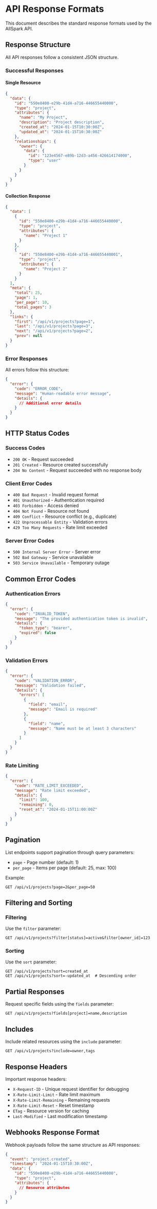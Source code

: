 # API Response Formats

This document describes the standard response formats used by the AllSpark API.

## Response Structure

All API responses follow a consistent JSON structure.

### Successful Responses

#### Single Resource
```json
{
  "data": {
    "id": "550e8400-e29b-41d4-a716-446655440000",
    "type": "project",
    "attributes": {
      "name": "My Project",
      "description": "Project description",
      "created_at": "2024-01-15T10:30:00Z",
      "updated_at": "2024-01-15T10:30:00Z"
    },
    "relationships": {
      "owner": {
        "data": {
          "id": "123e4567-e89b-12d3-a456-426614174000",
          "type": "user"
        }
      }
    }
  }
}
```

#### Collection Response
```json
{
  "data": [
    {
      "id": "550e8400-e29b-41d4-a716-446655440000",
      "type": "project",
      "attributes": {
        "name": "Project 1"
      }
    },
    {
      "id": "550e8400-e29b-41d4-a716-446655440001",
      "type": "project",
      "attributes": {
        "name": "Project 2"
      }
    }
  ],
  "meta": {
    "total": 25,
    "page": 1,
    "per_page": 10,
    "total_pages": 3
  },
  "links": {
    "first": "/api/v1/projects?page=1",
    "last": "/api/v1/projects?page=3",
    "next": "/api/v1/projects?page=2",
    "prev": null
  }
}
```

### Error Responses

All errors follow this structure:
```json
{
  "error": {
    "code": "ERROR_CODE",
    "message": "Human-readable error message",
    "details": {
      // Additional error details
    }
  }
}
```

## HTTP Status Codes

### Success Codes
- `200 OK` - Request succeeded
- `201 Created` - Resource created successfully
- `204 No Content` - Request succeeded with no response body

### Client Error Codes
- `400 Bad Request` - Invalid request format
- `401 Unauthorized` - Authentication required
- `403 Forbidden` - Access denied
- `404 Not Found` - Resource not found
- `409 Conflict` - Resource conflict (e.g., duplicate)
- `422 Unprocessable Entity` - Validation errors
- `429 Too Many Requests` - Rate limit exceeded

### Server Error Codes
- `500 Internal Server Error` - Server error
- `502 Bad Gateway` - Service unavailable
- `503 Service Unavailable` - Temporary outage

## Common Error Codes

### Authentication Errors
```json
{
  "error": {
    "code": "INVALID_TOKEN",
    "message": "The provided authentication token is invalid",
    "details": {
      "token_type": "bearer",
      "expired": false
    }
  }
}
```

### Validation Errors
```json
{
  "error": {
    "code": "VALIDATION_ERROR",
    "message": "Validation failed",
    "details": {
      "errors": [
        {
          "field": "email",
          "message": "Email is required"
        },
        {
          "field": "name",
          "message": "Name must be at least 3 characters"
        }
      ]
    }
  }
}
```

### Rate Limiting
```json
{
  "error": {
    "code": "RATE_LIMIT_EXCEEDED",
    "message": "Rate limit exceeded",
    "details": {
      "limit": 100,
      "remaining": 0,
      "reset_at": "2024-01-15T11:00:00Z"
    }
  }
}
```

## Pagination

List endpoints support pagination through query parameters:

- `page` - Page number (default: 1)
- `per_page` - Items per page (default: 25, max: 100)

Example:
```
GET /api/v1/projects?page=2&per_page=50
```

## Filtering and Sorting

### Filtering
Use the `filter` parameter:
```
GET /api/v1/projects?filter[status]=active&filter[owner_id]=123
```

### Sorting
Use the `sort` parameter:
```
GET /api/v1/projects?sort=created_at
GET /api/v1/projects?sort=-updated_at  # Descending order
```

## Partial Responses

Request specific fields using the `fields` parameter:
```
GET /api/v1/projects?fields[project]=name,description
```

## Includes

Include related resources using the `include` parameter:
```
GET /api/v1/projects?include=owner,tags
```

## Response Headers

Important response headers:

- `X-Request-ID` - Unique request identifier for debugging
- `X-Rate-Limit-Limit` - Rate limit maximum
- `X-Rate-Limit-Remaining` - Remaining requests
- `X-Rate-Limit-Reset` - Reset timestamp
- `ETag` - Resource version for caching
- `Last-Modified` - Last modification timestamp

## Webhooks Response Format

Webhook payloads follow the same structure as API responses:
```json
{
  "event": "project.created",
  "timestamp": "2024-01-15T10:30:00Z",
  "data": {
    "id": "550e8400-e29b-41d4-a716-446655440000",
    "type": "project",
    "attributes": {
      // Resource attributes
    }
  }
}
```